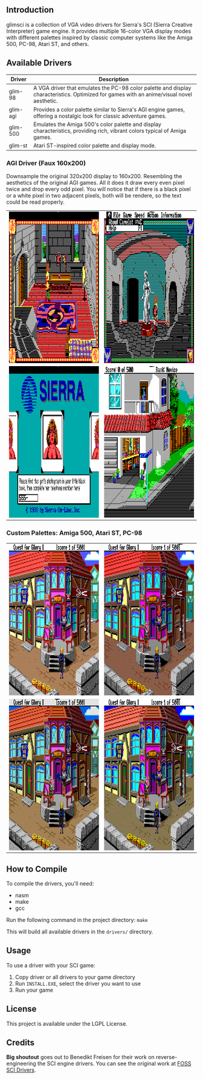 ## Introduction

glimsci is a collection of VGA video drivers for Sierra's SCI (Sierra Creative Interpreter) game engine. It provides multiple 16-color VGA display modes with different palettes inspired by classic computer systems like the Amiga 500, PC-98, Atari ST, and others.

## Available Drivers

| Driver | Description |
|--------|-------------|
| glim-98 | A VGA driver that emulates the PC-98 color palette and display characteristics. Optimized for games with an anime/visual novel aesthetic. |
| glim-agi | Provides a color palette similar to Sierra's AGI engine games, offering a nostalgic look for classic adventure games. |
| glim-500 | Emulates the Amiga 500's color palette and display characteristics, providing rich, vibrant colors typical of Amiga games. |
| glim-st | Atari ST-inspired color palette and display mode. |

### AGI Driver (Faux 160x200)

Downsample the original 320x200 display to 160x200. Resembling the aesthetics of the original AGI games. All it does it draw every even pixel twice and drop every odd pixel. You will notice that if there is a black pixel or a white pixel in two adjacent pixels, both will be rendere, so the text could be read properly.

|||
|-|-|
| <img src="img/camelot-agi-1.png" width="640" height="400">|<img src="img/camelot-agi-2.png" width="640" height="400">|
| <img src="img/lsl2-agi-1.png" width="640" height="400">|<img src="img/lsl2-agi-2.png" width="640" height="400">|

### Custom Palettes: Amiga 500, Atari ST, PC-98

|||
|---|---|
| <img src="img/qfg-spielburg-ega.png" width="640" height="400">|<img src="img/qfg-spielburg-amiga.png" width="640" height="400">|
|<img src="img/qfg-spielburg-atarist.png" width="640" height="400">|<img src="img/qfg-spielburg-pc98.png" width="640" height="400">|

## How to Compile
To compile the drivers, you'll need:
- nasm
- make
- gcc

Run the following command in the project directory:
```make```

This will build all available drivers in the `drivers/` directory.

## Usage
To use a driver with your SCI game:

1. Copy driver or all drivers to your game directory
2. Run `INSTALL.EXE`, select the driver you want to use
3. Run your game

## License
This project is available under the LGPL License.

## Credits
**Big shoutout** goes out to Benedikt Freisen for their work on reverse-engineering the SCI engine drivers. You can see the original work at [FOSS SCI Drivers](https://github.com/roybaer/foss_sci_drivers/).
